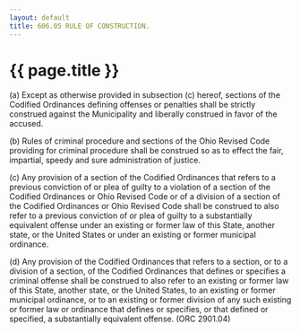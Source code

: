 ```yaml
---
layout: default 
title: 606.05 RULE OF CONSTRUCTION.
---
```


{{ page.title }}
================

​(a) Except as otherwise provided in subsection (c) hereof, sections of
the Codified Ordinances defining offenses or penalties shall be strictly
construed against the Municipality and liberally construed in favor of
the accused.

​(b) Rules of criminal procedure and sections of the Ohio Revised Code
providing for criminal procedure shall be construed so as to effect the
fair, impartial, speedy and sure administration of justice.

​(c) Any provision of a section of the Codified Ordinances that refers
to a previous conviction of or plea of guilty to a violation of a
section of the Codified Ordinances or Ohio Revised Code or of a division
of a section of the Codified Ordinances or Ohio Revised Code shall be
construed to also refer to a previous conviction of or plea of guilty to
a substantially equivalent offense under an existing or former law of
this State, another state, or the United States or under an existing or
former municipal ordinance.

​(d) Any provision of the Codified Ordinances that refers to a section,
or to a division of a section, of the Codified Ordinances that defines
or specifies a criminal offense shall be construed to also refer to an
existing or former law of this State, another state, or the United
States, to an existing or former municipal ordinance, or to an existing
or former division of any such existing or former law or ordinance that
defines or specifies, or that defined or specified, a substantially
equivalent offense. (ORC 2901.04)
